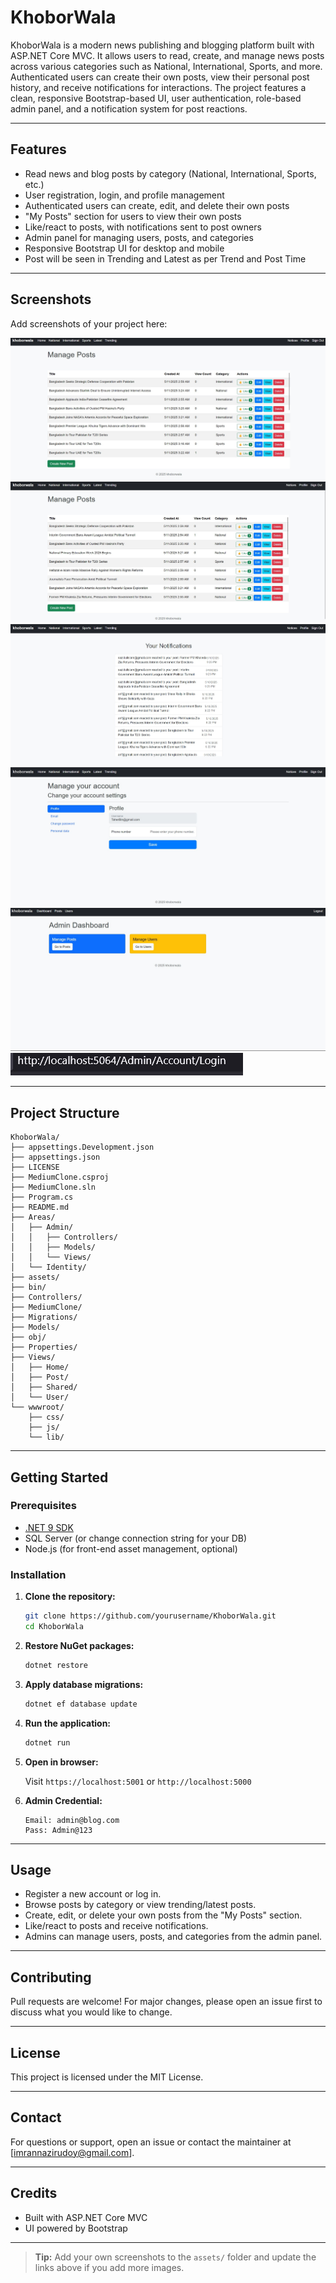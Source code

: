 # KhoborWala

KhoborWala is a modern news publishing and blogging platform built with ASP.NET Core MVC. It allows users to read, create, and manage news posts across various categories such as National, International, Sports, and more. Authenticated users can create their own posts, view their personal post history, and receive notifications for interactions. The project features a clean, responsive Bootstrap-based UI, user authentication, role-based admin panel, and a notification system for post reactions.

---

## Features

- Read news and blog posts by category (National, International, Sports, etc.)
- User registration, login, and profile management
- Authenticated users can create, edit, and delete their own posts
- "My Posts" section for users to view their own posts
- Like/react to posts, with notifications sent to post owners
- Admin panel for managing users, posts, and categories
- Responsive Bootstrap UI for desktop and mobile
- Post will be seen in Trending and Latest as per Trend and Post Time

---

## Screenshots

Add screenshots of your project here:

![Home Page](assets/home_page%20-%20Copy.jpg)
![Trending Page](assets/trending_page%20jpg)
![Notices Page](assets/notices_page%20-%20Copy.jpg)
![Profile Page](assets/profile%20-%20Copy.jpg)
![Admin Dashboard](assets/admin_dashboard.jpg)
![Admin Route](assets/admin_route.jpg)

---

## Project Structure

```
KhoborWala/
├── appsettings.Development.json
├── appsettings.json
├── LICENSE
├── MediumClone.csproj
├── MediumClone.sln
├── Program.cs
├── README.md
├── Areas/
│   ├── Admin/
│   │   ├── Controllers/
│   │   ├── Models/
│   │   └── Views/
│   └── Identity/
├── assets/
├── bin/
├── Controllers/
├── MediumClone/
├── Migrations/
├── Models/
├── obj/
├── Properties/
├── Views/
│   ├── Home/
│   ├── Post/
│   ├── Shared/
│   └── User/
└── wwwroot/
    ├── css/
    ├── js/
    └── lib/
```

---

## Getting Started

### Prerequisites

- [.NET 9 SDK](https://dotnet.microsoft.com/en-us/download/dotnet/9.0)
- SQL Server (or change connection string for your DB)
- Node.js (for front-end asset management, optional)

### Installation

1. **Clone the repository:**

   ```bash
   git clone https://github.com/yourusername/KhoborWala.git
   cd KhoborWala
   ```

2. **Restore NuGet packages:**

   ```bash
   dotnet restore
   ```

3. **Apply database migrations:**

   ```bash
   dotnet ef database update
   ```

4. **Run the application:**

   ```bash
   dotnet run
   ```

5. **Open in browser:**

   Visit `https://localhost:5001` or `http://localhost:5000`

6. **Admin Credential:**

   ```text
   Email: admin@blog.com
   Pass: Admin@123
   ```

---

## Usage

- Register a new account or log in.
- Browse posts by category or view trending/latest posts.
- Create, edit, or delete your own posts from the "My Posts" section.
- Like/react to posts and receive notifications.
- Admins can manage users, posts, and categories from the admin panel.

---

## Contributing

Pull requests are welcome! For major changes, please open an issue first to discuss what you would like to change.

---

## License

This project is licensed under the MIT License.

---

## Contact

For questions or support, open an issue or contact the maintainer at [imrannazirudoy@gmail.com].

---

## Credits

- Built with ASP.NET Core MVC
- UI powered by Bootstrap

---

> **Tip:** Add your own screenshots to the `assets/` folder and update the links above if you add more images.
